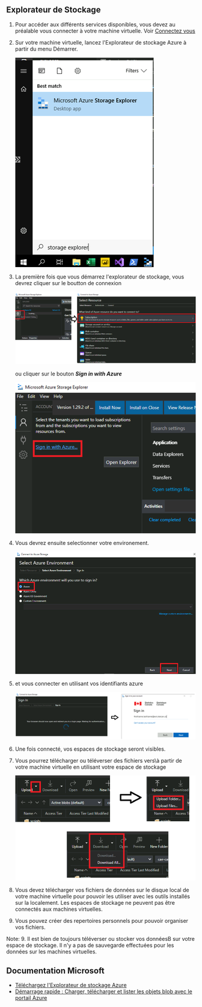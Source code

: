 ## Explorateur de Stockage 

1. Pour accéder aux différents services disponibles, vous devez au préalable vous connecter à votre machine virtuelle. Voir [Connectez vous](ExtMachinesVirtuelles.md)

2. Sur votre machine virtuelle, lancez l'Explorateur de stockage Azure à partir du menu Démarrer.

   ![Microsoft Azure Storage Explorer](images/AzureStorageExplorer.png)

3. La première fois que vous démarrez l'explorateur de stockage, vous devrez cliquer sur le boutton de connexion

   ![Connect](images/AzureStorageExplorerConnect1.png)

   ou cliquer sur le bouton ***Sign in with Azure***

   ![Sign In With Azure](images/AzureStorageExplorerConnect2.png)

3. Vous devrez ensuite selectionner votre environement.  

   ![Connect using Azure Account](images/AzureStorageExplorerSelectEnviroment.png)  

4. et vous connecter en utilisant vos identifiants azure

   ![Use your Credentials](images/AzureStorageExplorerSignIn.png) 
   
5. Une fois connecté, vos espaces de stockage seront visibles.

6. Vous pourrez télécharger ou téléverser des fichiers vers\à partir de votre machine virtuelle en utilisant votre espace de stockage 

   ![Download and Upload Files](images/AzureStorageExplorerUpDown.png) 

7. Vous devez télécharger vos fichiers de données sur le disque local de votre machine virtuelle pour pouvoir les utiliser avec les outils installés sur la localement. Les espaces de stockage ne peuvent pas être connectés aux machines virtuelles.
8. Vous pouvez créer des repertoires personnels pour pouvoir organiser vos fichiers.

Note:
9. Il est bien de toujours téléverser ou stocker vos donnéesB sur votre espace de stockage. Il n'y a pas de sauvegarde effectuées pour les données sur les machines virtuelles.


## Documentation Microsoft

- [Téléchargez l'Explorateur de stockage Azure](https://azure.microsoft.com/fr-fr/features/storage-explorer/)
- [Démarrage rapide : Charger, télécharger et lister les objets blob avec le portail Azure](https://docs.microsoft.com/fr-fr/azure/storage/blobs/storage-quickstart-blobs-portal)



















<!-- Les données peuvent être téléversées sur la plateforme par l'entremise du portail Azure ou de l'application Explorateur de stockage Azure. Une
fois qu'elles auront été téléversées dans un compte de stockage externe **Blob Azure**, elles seront automatiquement ingérées dans un compte de
stockage interne **Azure Data Lake Storage (ADLS)**. Lorsque les données seront dans Data Lake, les utilisateurs pourront choisir des outils de
transformation et d'intégration. Ils pourront utiliser des outils Web, comme Databricks et Data Factory, pour effectuer des transformations ou
des outils de bureau sur une machine virtuelle pour transformer et analyser les données. Les données nettoyées et transformées pourront
être placées dans différents dossiers (contenant des ensembles de données traitées ou de meilleure qualité) ou téléversées dans une base
de données. Les utilisateurs seront de nouveau en mesure de se connecter à ces données à l'aide des outils qu'ils souhaiteront utiliser, et ce, à
partir de leur machine virtuelle ou d'autres services offerts sur la plateforme, tels que Databricks et Data Factory.

**Rappel :** Les comptes de stockage internes ne sont accessibles qu'à partir d'une machine virtuelle dans l'Environnement d'analyse
collaboratif (EAC); voir la [FAQ](FAQ.md).

## Explorateur de stockage -- Portail Azure


1.  Accédez au compte de stockage (aperçu) Storage Account (Preview) à partir du portail Azure.

    ![boîte de recherche du portail Azure](images/StorageExplorerSearchPortal.png)

2.  Sélectionnez votre type d'abonnement, puis naviguez dans votre compte de stockage.

    ![comptes de stockage](images/StorageExplorerPortalPreview.PNG)

## Explorateur de stockage -- Poste de travail personnel ou machine virtuelle sur nuage

1.  Téléchargez l'application [Explorateur de stockage Azure](https://azure.microsoft.com/fr-ca/features/storage-explorer/)et installez-la sur votre poste de travail ou votre machine virtuelle.

2.  Lancez l'Explorateur de stockage Azure à partir du menu Démarrer.

3.  Ouvrez une session avec votre compte Azure.

    ![Connect using Azure Account](images/AzureStorageConnectionCloudVM1.png)

4.  Entrez vos justificatifs d'identité du nuage

    ![Use your Cloud  Credentials](images/AzureStorageConnectionCloudVM2.png).

## Explorateur de stockage -- VDI du réseau B

*Cette section s'adresse aux employés de Statistique Canada qui doivent
téléverser des données du réseau B.*

1.  Téléchargez l'application [Explorateur de stockage Azure](https://azure.microsoft.com/fr-fr/features/storage-explorer/) et installez-la sur votre VDI du réseau B.

2.  Lancez l'Explorateur de stockage Azure à partir du menu Démarrer.

3.  Sur un VDI du réseau B, la seule façon d'accéder à votre compte de stockage est d'utiliser un jeton SAP temporaire. Pour en faire la demande, veuillez communiquer avec l'équipe de soutien par l'intermédiaire du canal [Slack](https://cae-eac.slack.com).

**Note :** Pour obtenir des renseignements sur la configuration des paramètres du proxy du réseau B, consultez la
[FAQ](FAQ.md).

## Documentation Microsoft

- [Téléchargez l'Explorateur de stockage Azure](https://azure.microsoft.com/fr-fr/features/storage-explorer/)
- [Démarrage rapide : Charger, télécharger et lister les objets blob avec le portail Azure](https://docs.microsoft.com/fr-fr/azure/storage/blobs/storage-quickstart-blobs-portal) -->
